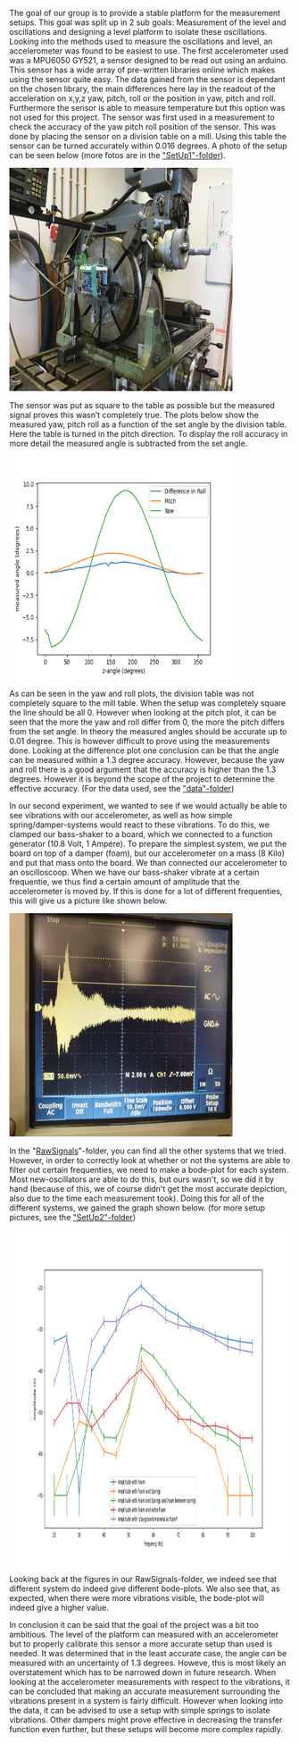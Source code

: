 The goal of our group is to provide a stable platform for the measurement setups. This goal was split up in 2 sub goals: Measurement of the level and oscillations and designing a level platform to isolate these oscillations. 
Looking into the methods used to measure the oscillations and level, an accelerometer was found to be easiest to use. The first accelerometer used was a MPU6050 GY521, a sensor designed to be read out using an arduino. This sensor has a wide array of pre-written libraries online which makes using the sensor quite easy. 
The data gained from the sensor is dependant on the chosen library, the main differences here lay in the readout of the acceleration on x,y,z yaw, pitch, roll or the position in yaw, pitch and roll. Furthermore the sensor is able to measure temperature but this option was not used for this project. The sensor was first used in a measurement to check the accuracy of the yaw pitch roll position of the sensor. This was done by placing the sensor on a division table on a mill. Using this table the sensor can be turned accurately within 0.016 degrees. A photo of the setup can be seen below (more fotos are in the ["SetUp1"-folder](https://git.science.uu.nl/s.helsloot/experiment-design-2020/-/tree/master/projects/Stabilization_by_Mark_and_Stijn/TestRuns/YawPitchRole/SetUp)). 

<img src = "TestRuns/YawPitchRole/SetUp/YawPitchRoleMeasurement_TotalView.jpeg" width="400" height= "400" >

The sensor was put as square to the table as possible but the measured signal proves this wasn’t completely true. The plots below show the measured yaw, pitch roll as a function of the set angle by the division table. Here the table is turned in the pitch direction. To display the roll accuracy in more detail the measured angle is subtracted from the set angle. 

<img src = "TestRuns/YawPitchRole/YawPitchRole_Graph.png" width="400" height= "400" >

As can be seen in the yaw and roll plots, the division table was not completely square to the mill table. When the setup was completely square the line should be all 0. However when looking at the pitch plot, it can be seen that the more the yaw and roll differ from 0, the more the pitch differs from the set angle. In theory the measured angles should be accurate up to 0.01 degree. This is however difficult to prove using the measurements done. Looking at the difference plot one conclusion can be that the angle can be measured within a 1.3 degree accuracy. However, because the yaw and roll there is a good argument that the accuracy is higher than the 1.3 degrees. However it is beyond the scope of the project to determine the effective accuracy. (For the data used, see the ["data"-folder](https://git.science.uu.nl/s.helsloot/experiment-design-2020/-/tree/master/projects/Stabilization_by_Mark_and_Stijn/TestRuns/YawPitchRole))

In our second experiment, we wanted to see if we would actually be able to see vibrations with our accelerometer, as well as how simple spring/damper-systems would react to these vibrations. To do this, we clamped our bass-shaker to a board, which we connected to a function generator (10.8 Volt, 1 Ampére). To prepare the simplest system, we put the board on top of a damper (foam), but our accelerometer on a mass (8 Kilo) and put that mass onto the board. We than connected our accelerometer to an oscilloscoop. When we have our bass-shaker vibrate at a certain frequentie, we thus find a certain amount of amplitude that the accelerometer is moved by. If this is done for a lot of different frequenties, this will give us a picture like shown below.

<img src = "TestRuns/AccelerationTest/RawSignals/AmplitudeFoam.jpeg" width="400" height= "400" >

In the "[RawSignals](https://git.science.uu.nl/ued2020/experiment-design-2020/-/tree/master/projects/Stabilization_by_Mark_and_Stijn/TestRuns/AccelerationTest/RawSignals)"-folder, you can find all the other systems that we tried. However, in order to correctly look at whether or not the systems are able to filter out certain frequenties, we need to make a bode-plot for each system. Most new-oscillators are able to do this, but ours wasn't, so we did it by hand (because of this, we of course didn't get the most accurate depiction, also due to the time each measurement took). Doing this for all of the different systems, we gained the graph shown below. (for more setup pictures, see the ["SetUp2"-folder](https://git.science.uu.nl/ued2020/experiment-design-2020/-/tree/master/projects/Stabilization_by_Mark_and_Stijn/TestRuns/AccelerationTest/SetUp))

<img src = "TestRuns/AccelerationTest/AccelerationTestWithErrorBars.png" width="1000" height= "600" >

Looking back at the figures in our RawSignals-folder, we indeed see that different system do indeed give different bode-plots. We also see that, as expected, when there were more vibrations visible, the bode-plot will indeed give a higher value.

In conclusion it can be said that the goal of the project was a bit too ambitious. The level of the platform can measured with an accelerometer but to properly calibrate this sensor a more accurate setup than used is needed. It was determined that in the least accurate case, the angle can be measured with an uncertainty of 1.3 degrees. Howeve, this is most likely an overstatement which has to be narrowed down in future research. When looking at the accelerometer measurements with respect to the vibrations, it can be concluded that making an accurate measurement surrounding the vibrations present in a system is fairly difficult. However when looking into the data, it can be advised to use a setup with simple springs to isolate vibrations. Other dampers might prove effective in decreasing the transfer function even further, but these setups will become more complex rapidly.